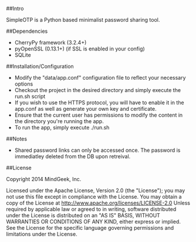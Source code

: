 ##Intro

SimpleOTP is a Python based minimalist password sharing tool. 

##Dependencies

- CherryPy framework (3.2.4+)
- pyOpenSSL (0.13.1+) (if SSL is enabled in your config)
- SQLite


##Installation/Configuration

- Modify the "data/app.conf" configuration file to reflect your necessary options
- Checkout the project in the desired directory and simply execute the run.sh script
- If you wish to use the HTTPS protocol, you will have to enable it in the app.conf as well as generate your own key and certificate.
- Ensure that the current user has permissions to modify the content in the directory you're running the app.
- To run the app, simply execute ./run.sh

##Notes

- Shared password links can only be accessed once.  The password is immediatley deleted from the DB upon retreival.


##License

Copyright 2014 MindGeek, Inc.

Licensed under the Apache License, Version 2.0 (the "License"); you may not use this file except in compliance with the License. You may obtain a copy of the License at http://www.apache.org/licenses/LICENSE-2.0 Unless required by applicable law or agreed to in writing, software distributed under the License is distributed on an "AS IS" BASIS, WITHOUT WARRANTIES OR CONDITIONS OF ANY KIND, either express or implied. See the License for the specific language governing permissions and limitations under the License.
